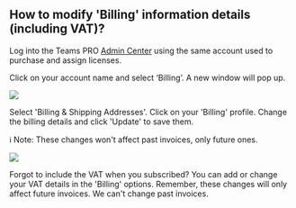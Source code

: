 ## How to modify 'Billing' information details (including VAT)?

<p class="no-margin">Log into the Teams PRO <a href="https://admin.teams-pro.com/" target="_blank" class="admin-center-content-link">Admin Center</a> using the same account used to purchase and assign licenses.</p>
<p class="no-margin"></p>
<p class="no-margin">Click on your account name and select ‘Billing’. A new window will pop up.</p>
<p class="no-margin"></p>
<div class="intercom-container"><img src="/assets/img/teams-pro/6_1.png"></div><p class="no-margin"></p>
<p class="no-margin"></p>
<p class="no-margin">Select 'Billing & Shipping Addresses'. Click on your 'Billing' profile. Change the billing details and click 'Update' to save them.</p>
<p class="no-margin"></p>
<p class="no-margin">ℹ️ Note: These changes won't affect past invoices, only future ones.</p>
<p class="no-margin"></p>
<div class="intercom-container"><img src="/assets/img/teams-pro/6_2.png"></div><p class="no-margin"></p>
<p class="no-margin"></p>
<p class="no-margin">Forgot to include the VAT when you subscribed?
You can add or change your VAT details in the 'Billing' options. Remember, these changes will only affect future invoices. We can't change past invoices.</p>
<p class="no-margin"></p>

<Hubspot />

